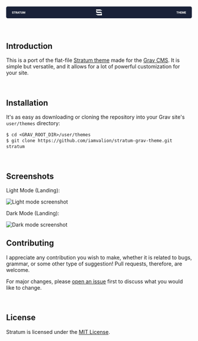<p align="center"><img src="https://github.com/iamvalion/stratum-grav-theme/blob/main/images/readme-banner.png" alt="Stratum banner"></p>

<br>

## Introduction

This is a port of the flat-file [Stratum theme](https://github.com/iamvalion/stratum-theme) made for the [Grav CMS](https://getgrav.org). It is simple but versatile, and it allows for a lot of powerful customization for your site.

<br>

## Installation

It's as easy as downloading or cloning the repository into your Grav site's `user/themes` directory:

```
$ cd <GRAV_ROOT_DIR>/user/themes
$ git clone https://github.com/iamvalion/stratum-grav-theme.git stratum
```

<br>

## Screenshots

Light Mode (Landing):

<img src="https://github.com/iamvalion/stratum-grav-theme/blob/main/images/screenshot-landing-light.png" alt="Light mode screenshot" width="512px">

Dark Mode (Landing):

<img src="https://github.com/iamvalion/stratum-grav-theme/blob/main/images/screenshot-landing-dark.png" alt="Dark mode screenshot" width="512px">

<br>

## Contributing

I appreciate any contribution you wish to make, whether it is related to bugs, grammar, or some other type of suggestion! Pull requests, therefore, are welcome.

For major changes, please [open an issue](https://github.com/iamvalion/stratum-grav-theme/issues/new) first to discuss what you would like to change.

<br>

## License

Stratum is licensed under the [MIT License](https://choosealicense.com/licenses/mit).
